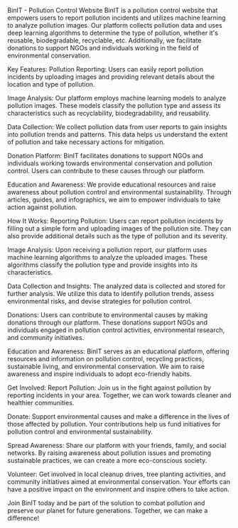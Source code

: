 BinIT - Pollution Control Website
BinIT is a pollution control website that empowers users to report pollution incidents and utilizes machine learning to analyze pollution images. Our platform collects pollution data and uses deep learning algorithms to determine the type of pollution, whether it's reusable, biodegradable, recyclable, etc. Additionally, we facilitate donations to support NGOs and individuals working in the field of environmental conservation.

Key Features:
Pollution Reporting: Users can easily report pollution incidents by uploading images and providing relevant details about the location and type of pollution.

Image Analysis: Our platform employs machine learning models to analyze pollution images. These models classify the pollution type and assess its characteristics such as recyclability, biodegradability, and reusability.

Data Collection: We collect pollution data from user reports to gain insights into pollution trends and patterns. This data helps us understand the extent of pollution and take necessary actions for mitigation.

Donation Platform: BinIT facilitates donations to support NGOs and individuals working towards environmental conservation and pollution control. Users can contribute to these causes through our platform.

Education and Awareness: We provide educational resources and raise awareness about pollution control and environmental sustainability. Through articles, guides, and infographics, we aim to empower individuals to take action against pollution.

How It Works:
Reporting Pollution: Users can report pollution incidents by filling out a simple form and uploading images of the pollution site. They can also provide additional details such as the type of pollution and its severity.

Image Analysis: Upon receiving a pollution report, our platform uses machine learning algorithms to analyze the uploaded images. These algorithms classify the pollution type and provide insights into its characteristics.

Data Collection and Insights: The analyzed data is collected and stored for further analysis. We utilize this data to identify pollution trends, assess environmental risks, and devise strategies for pollution control.

Donations: Users can contribute to environmental causes by making donations through our platform. These donations support NGOs and individuals engaged in pollution control activities, environmental research, and community initiatives.

Education and Awareness: BinIT serves as an educational platform, offering resources and information on pollution control, recycling practices, sustainable living, and environmental conservation. We aim to raise awareness and inspire individuals to adopt eco-friendly habits.

Get Involved:
Report Pollution: Join us in the fight against pollution by reporting incidents in your area. Together, we can work towards cleaner and healthier communities.

Donate: Support environmental causes and make a difference in the lives of those affected by pollution. Your contributions help us fund initiatives for pollution control and environmental sustainability.

Spread Awareness: Share our platform with your friends, family, and social networks. By raising awareness about pollution issues and promoting sustainable practices, we can create a more eco-conscious society.

Volunteer: Get involved in local cleanup drives, tree planting activities, and community initiatives aimed at environmental conservation. Your efforts can have a positive impact on the environment and inspire others to take action.

Join BinIT today and be part of the solution to combat pollution and preserve our planet for future generations. Together, we can make a difference!
